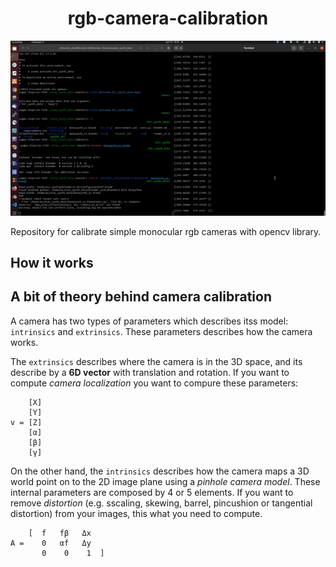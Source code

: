 
<h1 align="center">rgb-camera-calibration</h1>

<p align="center">
    <img src="./calibcalib.gif" width="600">
</p>




Repository for calibrate simple monocular rgb cameras with opencv library.

</b>

## How it works


## A bit of theory behind camera calibration

A camera has two types of parameters which describes itss model: `intrinsics` and `extrinsics`. These parameters describes how the camera works.

The `extrinsics` describes where the camera is in the 3D space, and its describe by a **6D vector** with translation and rotation. If you want to compute *camera localization* you want to compure these parameters:

```
    [X]
    [Y]
v = [Z]
    [α]
    [β]
    [γ]
``` 

On the other hand, the `intrinsics` describes how the camera maps a 3D world point on to the 2D image plane using a *pinhole camera model*. These internal parameters are composed by 4 or 5 elements. If you want to remove *distortion* (e.g. sscaling, skewing, barrel, pincushion or tangential distortion) from your images, this what you need to compute.

```
    [  f   fβ   Δx   
A =    0   αf   Δy
       0    0    1  ]    
```

